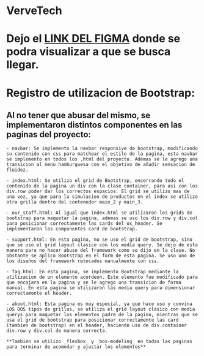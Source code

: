 # VerveTech
#  Dejo el [LINK DEL FIGMA](https://www.figma.com/file/mtxIWIOkvecy6Hwvu3GgKr/Verve-Tech?node-id=0%3A1) donde se podra visualizar a que se busca llegar.

# Registro de utilizacion de Bootstrap:
## Al no tener que abusar del mismo, se implementaron distintos componentes en las paginas del proyecto:
    - navbar: Se implemento la navbar responsive de bootstrap, modificando su contenido con css para matchear el estilo de la pagina, esta navbar se implemento en todos los .html del proyecto. Ademas se le agrego una transicion al menu hamburguesa con el objetivo de añadir sensacion de fluidez.

    - index.html: Se utilizo el grid de Bootstrap, encerrando todo el contenido de la pagina un div con la clase container, para asi con los div.row poder dar los correctos espacios. El grid se utilizo mas de una vez, ya que para la simulacion de productos en el index se utilizo otra grilla dentro del contenedor main_2 y main_3.

    - our_staff.html: Al igual que index.html se utilizaron los grids de bootstrap para maquetar la pagina, ademas se uso los div.row y div.col para posicionar correctamente las cards del os_header. Se implementaron los componentes card de bootstrap.

    - support.html: En esta pagina, no se uso el grid de bootstrap, sino que se uso el grid layout clasico con los media query. Se dejo de esta manera para no hacer abuso del framework como se dijo en la clase. No obstante se aplico Bootstrap en el form de esta pagina. Se uso uno de los diseños del framework retocados manualmente con css.

    - faq.html: En esta pagina, se implemento Bootstrap mediante la utilizacion de un elemento acordeon. Este elemento fue modificado para que encajara en la pagina y se le agrego una transicion de forma manual. En esta pagina se utilizaron las media query para dimensionar correctamente el header.

    - about.html: Esta pagina es muy especial, ya que hace uso y convina LOS DOS tipos de grillas, se utiliza el grid layout clasico con media querys para maquetar los elementos padre de la pagina, mientras que se usa el grid de bootstrap para posicionar correctamente las card (tambien de bootstrap) en el header, haciendo uso de div.container div.row y div.col de manera correcta.

    **Tambien se utilizo _flexbox_ y _box-modeling_ en todas las paginas para terminar de acomodar y ajustar los elementos**